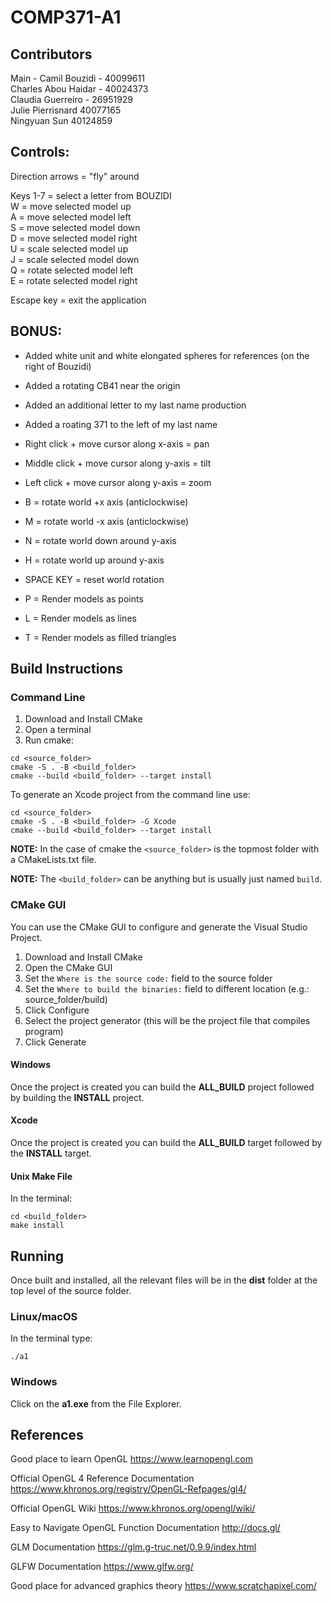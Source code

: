 # COMP371-A1

## Contributors
Main - Camil Bouzidi - 40099611 <br />
Charles Abou Haidar - 40024373<br />
Claudia Guerreiro - 26951929<br />
Julie Pierrisnard 40077165<br />
Ningyuan Sun 40124859<br />

## Controls:
Direction arrows = "fly" around<br />

Keys 1-7 = select a letter from BOUZIDI<br />
W = move selected model up<br />
A = move selected model left<br />
S = move selected model down<br />
D = move selected model right<br />
U = scale selected model up<br />
J = scale selected model down<br />
Q = rotate selected model left<br />
E = rotate selected model right<br />

Escape key = exit the application<br />

## BONUS:
- Added white unit and white elongated spheres for references (on the right of Bouzidi)
- Added a rotating CB41 near the origin
- Added an additional letter to my last name production
- Added a roating 371 to the left of my last name

- Right click + move cursor along x-axis = pan<br />
- Middle click + move cursor along y-axis = tilt<br />
- Left click + move cursor along y-axis = zoom<br />

- B = rotate world +x axis (anticlockwise)<br />
- M = rotate world -x axis (anticlockwise)<br />
- N = rotate world down around y-axis<br />
- H = rotate world up around y-axis<br />
- SPACE KEY = reset world rotation<br />

- P = Render models as points<br />
- L = Render models as lines<br />
- T = Render models as filled triangles<br />


## Build Instructions

### Command Line

1. Download and Install CMake
2. Open a terminal
3. Run cmake:

```
cd <source_folder>
cmake -S . -B <build_folder>
cmake --build <build_folder> --target install
```

To generate an Xcode project from the command line use:

```
cd <source_folder>
cmake -S . -B <build_folder> -G Xcode
cmake --build <build_folder> --target install
```


**NOTE:** In the case of cmake the `<source_folder>` is the topmost folder with
a CMakeLists.txt file.

**NOTE:** The `<build_folder>` can be anything but is usually just named `build`.


### CMake GUI

You can use the CMake GUI to configure and generate the Visual Studio Project.

1. Download and Install CMake
2. Open the CMake GUI
3. Set the `Where is the source code:` field to the source folder
4. Set the `Where to build the binaries:` field to different location (e.g.: source_folder/build)
5. Click Configure
6. Select the project generator (this will be the project file that compiles program)
7. Click Generate

#### Windows

Once the project is created you can build the **ALL_BUILD** project followed by
building the **INSTALL** project.

#### Xcode

Once the project is created you can build the **ALL_BUILD** target followed by
the **INSTALL** target. 

#### Unix Make File

In the terminal:

```
cd <build_folder>
make install
```


## Running

Once built and installed, all the relevant files will be in the **dist** folder
at the top level of the source folder.

### Linux/macOS

In the terminal type:

```
./a1
```

### Windows

Click on the **a1.exe** from the File Explorer.

## References

Good place to learn OpenGL
https://www.learnopengl.com

Official OpenGL 4 Reference Documentation
https://www.khronos.org/registry/OpenGL-Refpages/gl4/

Official OpenGL Wiki
https://www.khronos.org/opengl/wiki/

Easy to Navigate OpenGL Function Documentation
http://docs.gl/

GLM Documentation
https://glm.g-truc.net/0.9.9/index.html

GLFW Documentation
https://www.glfw.org/

Good place for advanced graphics theory
https://www.scratchapixel.com/


